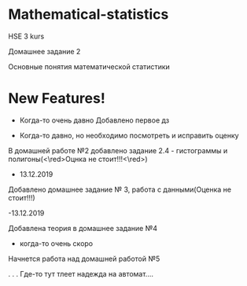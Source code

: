# Mathematical-statistics
HSE 3 kurs

Домашнее задание 2

Основные понятия математической статистики


# New Features!

- Когда-то  очень давно
  Добавлено первое дз

- Когда-то  давно, но необходимо посмотреть и исправить оценку

В домашней работе №2 добавлено задание 2.4 - гистограммы и полигоны(<\red>Оцнка не стоит!!!<\red>)

- 13.12.2019

Добавлено домашнее задание № 3, работа с данными(Оценка не стоит!!!)

-13.12.2019

Добавлена теория  в домашнее задание №4 

- когда-то очень скоро

Начнется работа над домашней работой №5

.
.
.
Где-то тут тлеет надежда на автомат....
